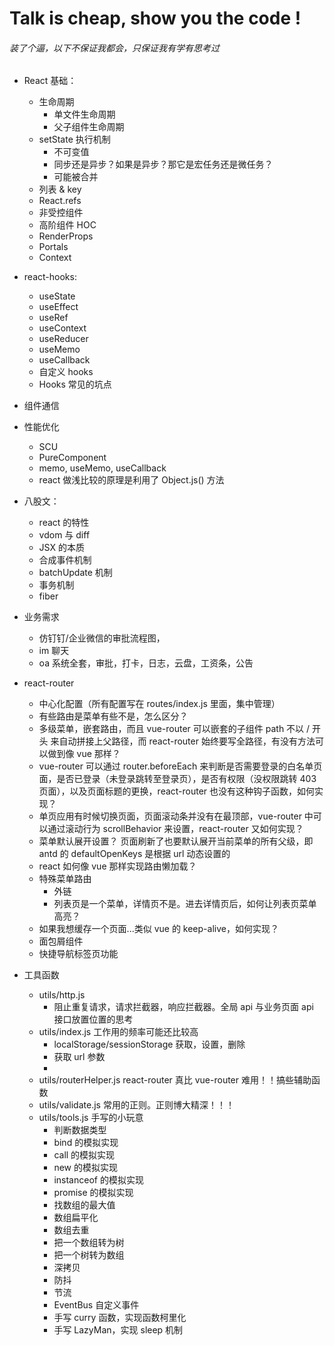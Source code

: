 # Talk is cheap, show you the code !

###### 装了个逼，以下不保证我都会，只保证我有学有思考过

- React 基础：
  - 生命周期
    - 单文件生命周期
    - 父子组件生命周期
  - setState 执行机制
    - 不可变值
    - 同步还是异步？如果是异步？那它是宏任务还是微任务？
    - 可能被合并
  - 列表 & key
  - React.refs
  - 非受控组件
  - 高阶组件 HOC
  - RenderProps
  - Portals
  - Context
- react-hooks:
  - useState
  - useEffect
  - useRef
  - useContext
  - useReducer
  - useMemo
  - useCallback
  - 自定义 hooks
  - Hooks 常见的坑点
- 组件通信
- 性能优化
  - SCU
  - PureComponent
  - memo, useMemo, useCallback
  - react 做浅比较的原理是利用了 Object.js() 方法
- 八股文：
  - react 的特性
  - vdom 与 diff
  - JSX 的本质
  - 合成事件机制
  - batchUpdate 机制
  - 事务机制
  - fiber
- 业务需求

  - 仿钉钉/企业微信的审批流程图，
  - im 聊天
  - oa 系统全套，审批，打卡，日志，云盘，工资条，公告

- react-router

  - 中心化配置（所有配置写在 routes/index.js 里面，集中管理）
  - 有些路由是菜单有些不是，怎么区分？
  - 多级菜单，嵌套路由，而且 vue-router 可以嵌套的子组件 path 不以 / 开头 来自动拼接上父路径，而 react-router 始终要写全路径，有没有方法可以做到像 vue 那样？
  - vue-router 可以通过 router.beforeEach 来判断是否需要登录的白名单页面，是否已登录（未登录跳转至登录页），是否有权限（没权限跳转 403 页面），以及页面标题的更换，react-router 也没有这种钩子函数，如何实现？
  - 单页应用有时候切换页面，页面滚动条并没有在最顶部，vue-router 中可以通过滚动行为 scrollBehavior 来设置，react-router 又如何实现？
  - 菜单默认展开设置？ 页面刷新了也要默认展开当前菜单的所有父级，即 antd 的 defaultOpenKeys 是根据 url 动态设置的
  - react 如何像 vue 那样实现路由懒加载？
  - 特殊菜单路由
    - 外链
    - 列表页是一个菜单，详情页不是。进去详情页后，如何让列表页菜单高亮？
  - 如果我想缓存一个页面...类似 vue 的 keep-alive，如何实现？
  - 面包屑组件
  - 快捷导航标签页功能

- 工具函数
  - utils/http.js
    - 阻止重复请求，请求拦截器，响应拦截器。全局 api 与业务页面 api 接口放置位置的思考
  - utils/index.js 工作用的频率可能还比较高
    - localStorage/sessionStorage 获取，设置，删除
    - 获取 url 参数
    -
  - utils/routerHelper.js react-router 真比 vue-router 难用！！搞些辅助函数
  - utils/validate.js 常用的正则。正则博大精深！！！
  - utils/tools.js 手写的小玩意
    - 判断数据类型
    - bind 的模拟实现
    - call 的模拟实现
    - new 的模拟实现
    - instanceof 的模拟实现
    - promise 的模拟实现
    - 找数组的最大值
    - 数组扁平化
    - 数组去重
    - 把一个数组转为树
    - 把一个树转为数组
    - 深拷贝
    - 防抖
    - 节流
    - EventBus 自定义事件
    - 手写 curry 函数，实现函数柯里化
    - 手写 LazyMan，实现 sleep 机制
